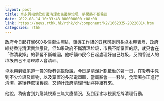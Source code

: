 ```yaml
---
layout: post
title: 卓永興指倘政府邊清理市民邊掉垃圾　夢魘將不斷輪迴
date: 2022-08-14 10:33:43.000000000 +08:00
link: https://news.rthk.hk/rthk/ch/component/k2/1662335-20220814.htm
categories: rthk
---
```


政府今日起打擊600多個衞生黑點，領導工作組的​政務司副司長卓永興表示，政府維持香港清潔責無旁貸，但如果政府不斷清理垃圾，巿民不斷棄置的話，就只會在「你清我掉」的夢魘不斷輪迴，他呼籲巿民今日起處理好自己垃圾，反問香港人的垃圾自己不清理誰人會清理。

卓永興到塘尾道一帶的後巷巡視後說，今日是清潔計劃啟動的第一日，在後巷中見到不少垃圾及雜物，以及棄置的多部電單車，當局將會一一移除，食環署亦正進行清潔，將後巷恢復舊觀，又預計政府清理行動將陸續有來。

他說，稍後會到九龍城視察三無大廈情況，及到深水埗視察招牌清理行動。

